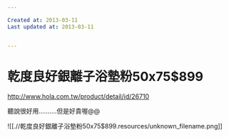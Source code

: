```yaml
---

Created at: 2013-03-11
Last updated at: 2013-03-11


---
```


# 乾度良好銀離子浴墊粉50x75$899


<http://www.hola.com.tw/product/detail/id/26710>

聽說很好用..........但是好貴喔@@

![[.//乾度良好銀離子浴墊粉50x75$899.resources/unknown_filename.png]]

